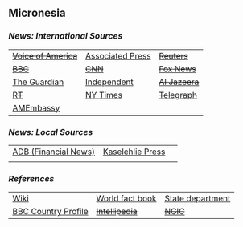 ## Micronesia ##

### _News: International Sources_ ###
|   |   |   |
| --- | --- | --- |
| [~~Voice of America~~]() | [Associated Press](https://apnews.com/Micronesia) | [~~Reuters~~]() |
| [~~BBC~~]() | [~~CNN~~]() | [~~Fox News~~]() |
| [The Guardian](https://www.theguardian.com/world/micronesia)  | [Independent](https://www.independent.co.uk/topic/micronesia) | [~~Al Jazeera~~]() |
| [~~RT~~]() | [NY Times](https://www.nytimes.com/topic/destination/micronesia) | [~~Telegraph~~]() |
| [AMEmbassy](https://fm.usembassy.gov/news-events/) |   |   |

### _News: Local Sources_ ###
|   |   |   |
| --- | --- | --- |
| [ADB \(Financial News\)](https://www.adb.org/countries/micronesia/news) | [Kaselehlie Press](http://www.kpress.info/) |  |
|  |  |  |


### _References_ ###
|   |   |   |
| --- | --- | --- |
| [Wiki](https://en.wikipedia.org/wiki/Micronesia) | [World fact book](https://www.cia.gov/library/publications/resources/the-world-factbook/geos/fm.html) | [State department](https://www.state.gov/countries-areas/micronesia/) |
| [BBC Country Profile](https://www.bbc.com/news/world-asia-pacific-15494620) | [~~Intellipedia~~]() | [~~NGIC~~]() |
